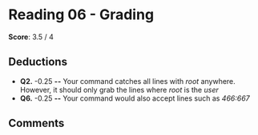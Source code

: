 Reading 06 - Grading
====================

**Score**: 3.5 / 4

Deductions
----------

* **Q2.** -0.25 **--** Your command catches all lines with *root* anywhere. However, it should only grab the lines where *root* is the *user*
* **Q6.** -0.25 **--** Your command would also accept lines such as *466:667*

Comments
--------
